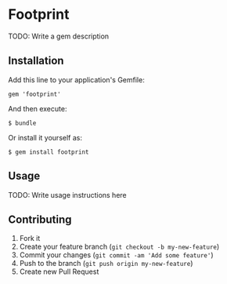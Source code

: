 # Footprint

TODO: Write a gem description

## Installation

Add this line to your application's Gemfile:

    gem 'footprint'

And then execute:

    $ bundle

Or install it yourself as:

    $ gem install footprint

## Usage

TODO: Write usage instructions here

## Contributing

1. Fork it
2. Create your feature branch (`git checkout -b my-new-feature`)
3. Commit your changes (`git commit -am 'Add some feature'`)
4. Push to the branch (`git push origin my-new-feature`)
5. Create new Pull Request
